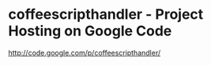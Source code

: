 <!--
id: 3484929343
link: http://kevinisom.info/post/3484929343/coffeescripthandler-project-hosting-on-google-code
slug: coffeescripthandler-project-hosting-on-google-code
date: Fri Feb 25 2011 09:54:18 GMT+1300 (NZDT)
raw: {"blog_name":"kevinisom","id":3484929343,"post_url":"http://kevinisom.info/post/3484929343/coffeescripthandler-project-hosting-on-google-code","slug":"coffeescripthandler-project-hosting-on-google-code","type":"link","date":"2011-02-24 20:54:18 GMT","timestamp":1298580858,"state":"published","format":"html","reblog_key":"QVTtNzjo","tags":[],"short_url":"http://tmblr.co/Zw68Yy3Fjyq-","highlighted":[],"feed_item":"http://code.google.com/p/coffeescripthandler/","from_feed_id":"650234","note_count":0,"title":"coffeescripthandler - Project Hosting on Google Code","url":"http://code.google.com/p/coffeescripthandler/","description":""}
publish: 2011-02-025
tags: 
title: coffeescripthandler - Project Hosting on Google Code
-->


coffeescripthandler - Project Hosting on Google Code
====================================================

<http://code.google.com/p/coffeescripthandler/>

